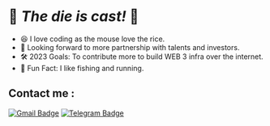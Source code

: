 <h1 align="left">
    🌟 <em> The die is cast! </em> 🌟
</h1>

- 😆 I love coding as the mouse love the rice.
- 🤝 Looking forward to more partnership with talents and investors.
- 🛠️ 2023 Goals: To contribute more to build WEB 3 infra over the internet.
- 🌟 Fun Fact: I like fishing and running.

## Contact me : 
[![Gmail Badge](https://img.shields.io/badge/-makpushkin1224@gmail.com-blue?style=flat-roundedrectangle&logo=Gmail&logoColor=white&link=mailto:makpushkin1224@gmail.com)](makpushkin1224@gmail.com)
[![Telegram Badge](https://img.shields.io/badge/-hotcare-blue?style=flat-roundedrectangle&logo=telegram&logoColor=white&link=https://t.me/hotcare)](https://t.me/hotcare)

